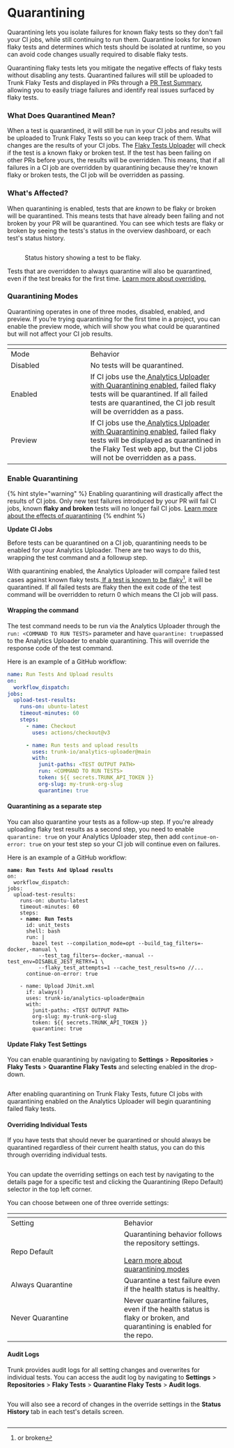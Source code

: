 # Quarantining

Quarantining lets you isolate failures for known flaky tests so they don't fail your CI jobs, while still continuing to run them. Quarantine looks for known flaky tests and determines which tests should be isolated at runtime, so you can avoid code changes usually required to disable flaky tests.

Quarantining flaky tests lets you mitigate the negative effects of flaky tests without disabling any tests. Quarantined failures will still be uploaded to Trunk Flaky Tests and displayed in PRs through a [PR Test Summary](github-pull-request-comments.md), allowing you to easily triage failures and identify real issues surfaced by flaky tests.

### What Does Quarantined Mean?

When a test is quarantined, it will still be run in your CI jobs and results will be uploaded to Trunk Flaky Tests so you can keep track of them. What changes are the results of your CI jobs. The [Flaky Tests Uploader](uploader.md) will check if the test is a known flaky or broken test. If the test has been failing on other PRs before yours, the results will be overridden. This means, that if all failures in a CI job are overridden by quarantining because they're known flaky or broken tests, the CI job will be overridden as passing.&#x20;

### What's Affected?

When quarantining is enabled, tests that are _known_ to be flaky or broken will be quarantined. This means tests that have already been failing and not broken by your PR will be quarantined. You can see which tests are flaky or broken by seeing the tests's status in the overview dashboard, or each test's status history.

<figure><img src="../.gitbook/assets/labelled as flaky.png" alt=""><figcaption><p>Status history showing a test to be flaky.</p></figcaption></figure>

Tests that are overridden to always quarantine will also be quarantined, even if the test breaks for the first time. [Learn more about overriding.](quarantining.md#overriding-individual-tests)

### Quarantining Modes

Quarantining operates in one of three modes, disabled, enabled, and preview. If you’re trying quarantining for the first time in a project, you can enable the preview mode, which will show you what could be quarantined but will not affect your CI job results.

<table data-header-hidden><thead><tr><th width="167"></th><th></th></tr></thead><tbody><tr><td>Mode</td><td>Behavior</td></tr><tr><td>Disabled</td><td>No tests will be quarantined.</td></tr><tr><td>Enabled</td><td>If CI jobs use the<a href="quarantining.md#enable-quarantining"> Analytics Uploader with Quarantining enabled</a>, failed flaky tests will be quarantined. If all failed tests are quarantined, the CI job result will be overridden as a pass.</td></tr><tr><td>Preview</td><td>If CI jobs use the<a href="quarantining.md#enable-quarantining"> Analytics Uploader with Quarantining enabled</a>, failed flaky tests will be displayed as quarantined in the Flaky Test web app, but the CI jobs will not be overridden as a pass.</td></tr></tbody></table>

### Enable Quarantining

{% hint style="warning" %}
Enabling quarantining will drastically affect the results of CI jobs. Only new test failures introduced by your PR will fail CI jobs, known **flaky and broken** tests will no longer fail CI jobs. [Learn more about the effects of quarantining](quarantining.md#whats-affected)
{% endhint %}

**Update CI Jobs**

Before tests can be quarantined on a CI job, quarantining needs to be enabled for your Analytics Uploader. There are two ways to do this, wrapping the test command and a followup step.

With quarantining enabled, the Analytics Uploader will compare failed test cases against known flaky tests.[ If a test is known to be flaky](#user-content-fn-1)[^1], it will be quarantined. If all failed tests are flaky then the exit code of the test command will be overridden to return 0 which means the CI job will pass.

#### Wrapping the command

The test command needs to be run via the Analytics Uploader through the `run: <COMMAND TO RUN TESTS>` parameter and have `quarantine: true`passed to the Analytics Uploader to enable quarantining. This will override the response code of the test command.

Here is an example of a GitHub workflow:

```yaml
name: Run Tests And Upload results
on:
  workflow_dispatch:
jobs:
  upload-test-results:
    runs-on: ubuntu-latest
    timeout-minutes: 60
    steps:
      - name: Checkout
        uses: actions/checkout@v3

      - name: Run tests and upload results
        uses: trunk-io/analytics-uploader@main
        with:
          junit-paths: <TEST OUTPUT PATH>
          run: <COMMAND TO RUN TESTS>
          token: ${{ secrets.TRUNK_API_TOKEN }}
          org-slug: my-trunk-org-slug
          quarantine: true
```

#### Quarantining as a separate step

You can also quarantine your tests as a follow-up step. If you're already uploading flaky test results as a second step, you need to enable `quarantine: true` on your Analytics Uploader step, then add `continue-on-error: true` on your test step so your CI job will continue even on failures.

Here is an example of a GitHub workflow:

<pre class="language-yaml"><code class="lang-yaml"><strong>name: Run Tests And Upload results
</strong>on:
  workflow_dispatch:
jobs:
  upload-test-results:
    runs-on: ubuntu-latest
    timeout-minutes: 60
    steps:   
<strong>    - name: Run Tests
</strong>      id: unit_tests
      shell: bash
      run: |
        bazel test --compilation_mode=opt --build_tag_filters=-docker,-manual \
          --test_tag_filters=-docker,-manual --test_env=DISABLE_JEST_RETRY=1 \
          --flaky_test_attempts=1 --cache_test_results=no //...
      continue-on-error: true
        
    - name: Upload JUnit.xml
      if: always()
      uses: trunk-io/analytics-uploader@main
      with:
        junit-paths: &#x3C;TEST OUTPUT PATH>
        org-slug: my-trunk-org-slug
        token: ${{ secrets.TRUNK_API_TOKEN }}
        quarantine: true
</code></pre>

#### Update Flaky Test Settings

You can enable quarantining by navigating to **Settings** > **Repositories** > **Flaky Tests** > **Quarantine Flaky Tests** and selecting enabled in the drop-down.

<figure><img src="https://lh7-rt.googleusercontent.com/docsz/AD_4nXe3-J-EA1yJ9kRz7_vdu23CtvZNh4nR03u7SRgciS_piqb2KYVvgNQI3ymXSwW8UOfl4eFOBoslB_3Br855qxIyLiUZkQ71THDiYz0nzSxxfSIiv1WR1ibdfh4g8oyd6kyN7vyJeNlON8pr5ke6aErKZ0Sw?key=X3VGLphhBSvJq7pfJ6AeNA" alt=""><figcaption></figcaption></figure>

After enabling quarantining on Trunk Flaky Tests, future CI jobs with quarantining enabled on the Analytics Uploader will begin quarantining failed flaky tests.

#### Overriding Individual Tests

If you have tests that should never be quarantined or should always be quarantined regardless of their current health status, you can do this through overriding individual tests.

<figure><img src="../.gitbook/assets/Enable Override Quarantining (1).png" alt=""><figcaption></figcaption></figure>

You can update the overriding settings on each test by navigating to the details page for a specific test and clicking the Quarantining (Repo Default) selector in the top left corner.

You can choose between one of three override settings:

<table data-header-hidden><thead><tr><th width="244"></th><th></th></tr></thead><tbody><tr><td>Setting</td><td>Behavior</td></tr><tr><td>Repo Default</td><td>Quarantining behavior follows the repository settings.<br><br><a href="quarantining.md#quarantining-modes">Learn more about quarantining modes</a></td></tr><tr><td>Always Quarantine</td><td>Quarantine a test failure even if the health status is healthy.</td></tr><tr><td>Never Quarantine</td><td>Never quarantine failures, even if the health status is flaky or broken, and quarantining is enabled for the repo.</td></tr></tbody></table>

#### Audit Logs

Trunk provides audit logs for all setting changes and overwrites for individual tests. You can access the audit log by navigating to **Settings** > **Repositories** > **Flaky Tests** > **Quarantine Flaky Tests** > **Audit logs**.

<figure><img src="../.gitbook/assets/Audit log (2).png" alt=""><figcaption></figcaption></figure>

You will also see a record of changes in the override settings in the **Status History** tab in each test's details screen.

<figure><img src="../.gitbook/assets/labelled as flaky (1).png" alt=""><figcaption></figcaption></figure>

[^1]: or broken
